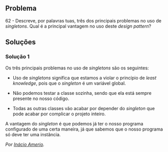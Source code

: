 ## Problema

62 - Descreve, por palavras tuas, três dos principais problemas no uso de
_singletons_. Qual é a principal vantagem no uso deste _design pattern_?

## Soluções

### Solução 1

Os três principais problemas no uso de _singletons_ são os seguintes:

* Uso de _singletons_ significa que estamos a violar o princípio de _least
knowledge_, pois que o _singleton_ é um variável global.

* Não podemos testar a classe sozinha, sendo que ela está sempre presente
no nosso código.

* Todas as outras classes vão acabar por depender do _singleton_ que pode acabar
por complicar o projeto inteiro.

A vantagem do _singleton_ é que podemos já ter o nosso programa configurado
de uma certa maneira, já que sabemos que o nosso programa só deve ter uma
instância.

*Por [Inácio Amerio](https://github.com/FPTheFluffyPawed).*